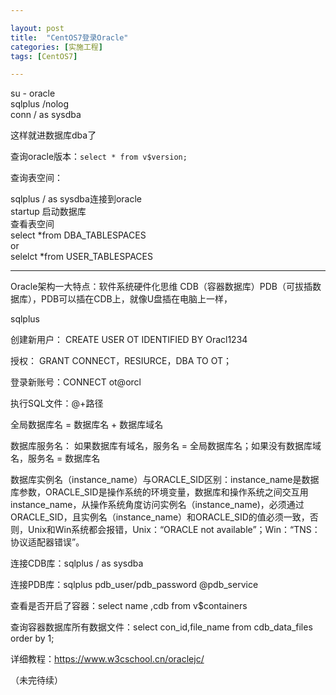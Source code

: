 ```yaml
---

layout: post
title:  "CentOS7登录Oracle"
categories: [实施工程]
tags: [CentOS7]

---
```


su - oracle  
sqlplus /nolog  
conn / as sysdba    

这样就进数据库dba了  

查询oracle版本：`select * from v$version;`  

查询表空间：

sqlplus / as sysdba连接到oracle   
startup 启动数据库  
查看表空间  
select *from DBA_TABLESPACES  
or  
selelct *from USER_TABLESPACES    

---

Oracle架构一大特点：软件系统硬件化思维  CDB（容器数据库）PDB（可拔插数据库），PDB可以插在CDB上，就像U盘插在电脑上一样，

sqlplus   

创建新用户： CREATE USER OT IDENTIFIED BY Oracl1234   

授权： GRANT CONNECT，RESIURCE，DBA TO OT；  

登录新账号：CONNECT ot@orcl  

执行SQL文件：@+路径  

全局数据库名 = 数据库名 + 数据库域名  

数据库服务名： 如果数据库有域名，服务名 = 全局数据库名；如果没有数据库域名，服务名 = 数据库名  

数据库实例名（instance_name）与ORACLE_SID区别：instance_name是数据库参数，ORACLE_SID是操作系统的环境变量，数据库和操作系统之间交互用instance_name，从操作系统角度访问实例名（instance_name)，必须通过ORACLE_SID，且实例名（instance_name）和ORACLE_SID的值必须一致，否则，Unix和Win系统都会报错，Unix：“ORACLE not available”；Win：“TNS：协议适配器错误”。

连接CDB库：sqlplus / as sysdba  

连接PDB库：sqlplus pdb_user/pdb_password @pdb_service  

查看是否开启了容器：select name ,cdb from v$containers  

查询容器数据库所有数据文件：select con_id,file_name from cdb_data_files order by 1;    



详细教程：<https://www.w3cschool.cn/oraclejc/>

（未完待续）  